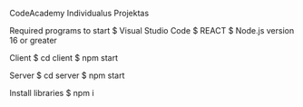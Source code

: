 CodeAcademy Individualus Projektas

Required programs to start
$ Visual Studio Code
$ REACT
$ Node.js version 16 or greater
  
Client
$ cd client
$ npm start

Server
$ cd server
$ npm start
  
Install libraries
$ npm i

